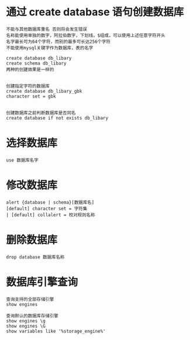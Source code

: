 # 通过 create database 语句创建数据库
```
不能与其他数据库重名 否则将会发生错误
名称能使用单独的数字，阿拉伯数字，下划线，$组成，可以使用上述任意字符开头
名字最长可为64个字符，而别的最多可长达256个字符
不能使用mysql关键字作为数据库，表的名字
```

```
create database db_libary
create schema db_libary
两种的创建效果是一样的


创建指定字符的数据库
create database db_libary_gbk
character set = gbk


创建数据库之前判断数据库是否同名
create database if not exists db_libary
```
# 选择数据库
```
use 数据库名字
```

# 修改数据库
```
alert {database | schema}[数据库名]
[default] character set = 字符集
| [default] collalert = 校对规则名称
```
# 删除数据库
```
drop database 数据库名称
```

# 数据库引擎查询
```
查询支持的全部存储引擎
show engines

查询默认的数据库存储引擎
show engines \g
show engines \G
show variables like '%storage_engine%'
```
